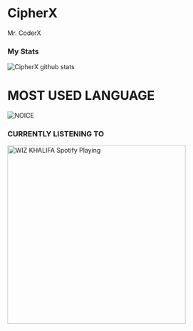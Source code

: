 # CipherX

Mr. CoderX

### My Stats

![CipherX github stats](https://github-readme-stats.vercel.app/api?username=CipherX1-ops&show_icons=true&theme=midnight-purple)

# MOST USED LANGUAGE

![NOICE](https://github-readme-stats.vercel.app/api/top-langs/?username=CipherX1-ops&theme=midnight-purple)

### CURRENTLY LISTENING TO 

<img src="https://now-playing-codestackr.vercel.app/api/spotify-playing" alt="WIZ KHALIFA Spotify Playing" width="400" />
